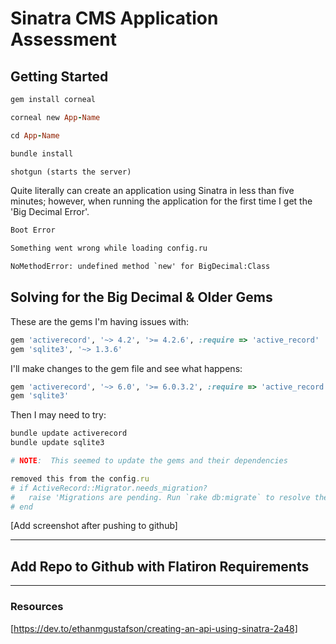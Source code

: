 # Sinatra CMS Application Assessment

## Getting Started

``` ruby 
gem install corneal

corneal new App-Name

cd App-Name

bundle install

shotgun (starts the server)
```
Quite literally can create an application using Sinatra in less than five minutes; however, when running the application for the first time I get the 'Big Decimal Error'.

```html
Boot Error

Something went wrong while loading config.ru

NoMethodError: undefined method `new' for BigDecimal:Class
```

## Solving for the Big Decimal & Older Gems

These are the gems I'm having issues with:
```ruby
gem 'activerecord', '~> 4.2', '>= 4.2.6', :require => 'active_record'
gem 'sqlite3', '~> 1.3.6'
```
I'll make changes to the gem file and see what happens:

```ruby
gem 'activerecord', '~> 6.0', '>= 6.0.3.2', :require => 'active_record'
gem 'sqlite3'
```
Then I may need to try:

```ruby
bundle update activerecord
bundle update sqlite3

# NOTE:  This seemed to update the gems and their dependencies
```

```ruby
removed this from the config.ru
# if ActiveRecord::Migrator.needs_migration?
#   raise 'Migrations are pending. Run `rake db:migrate` to resolve the issue.'
# end
```

[Add screenshot after pushing to github]

********************
## Add Repo to Github with Flatiron Requirements



********************
### Resources
[https://dev.to/ethanmgustafson/creating-an-api-using-sinatra-2a48]